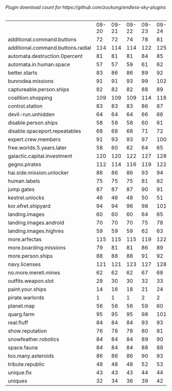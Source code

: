 <h6>Plugin download count for https://github.com/zuckung/endless-sky-plugins<br>
<br>
<table>
	<tr>
		<td></td>
		<td>09-20</td>
		<td>09-21</td>
		<td>09-22</td>
		<td>09-23</td>
		<td>09-24</td>
		<td>09-25</td>
		<td>09-26</td>
		<td>today +</td>
	</tr>
	<tr>
		<td>additional.command.buttons</td>
		<td>72</td>
		<td>72</td>
		<td>74</td>
		<td>78</td>
		<td>81</td>
		<td>81</td>
		<td>81</td>
		<td></td>
	</tr>
	<tr>
		<td>additional.command.buttons.radial</td>
		<td>114</td>
		<td>114</td>
		<td>114</td>
		<td>122</td>
		<td>125</td>
		<td>125</td>
		<td>125</td>
		<td></td>
	</tr>
	<tr>
		<td>automata.destruction.0percent</td>
		<td>81</td>
		<td>81</td>
		<td>81</td>
		<td>84</td>
		<td>85</td>
		<td>85</td>
		<td>85</td>
		<td></td>
	</tr>
	<tr>
		<td>automata.in.human.space</td>
		<td>57</td>
		<td>57</td>
		<td>59</td>
		<td>61</td>
		<td>62</td>
		<td>62</td>
		<td>62</td>
		<td></td>
	</tr>
	<tr>
		<td>better.starts</td>
		<td>83</td>
		<td>86</td>
		<td>86</td>
		<td>89</td>
		<td>92</td>
		<td>92</td>
		<td>92</td>
		<td></td>
	</tr>
	<tr>
		<td>bunrodea.missions</td>
		<td>91</td>
		<td>91</td>
		<td>93</td>
		<td>99</td>
		<td>102</td>
		<td>102</td>
		<td>102</td>
		<td></td>
	</tr>
	<tr>
		<td>captureable.person.ships</td>
		<td>82</td>
		<td>82</td>
		<td>82</td>
		<td>88</td>
		<td>89</td>
		<td>91</td>
		<td>91</td>
		<td></td>
	</tr>
	<tr>
		<td>coalition.shopping</td>
		<td>109</td>
		<td>109</td>
		<td>109</td>
		<td>114</td>
		<td>116</td>
		<td>116</td>
		<td>116</td>
		<td></td>
	</tr>
	<tr>
		<td>control.station</td>
		<td>83</td>
		<td>83</td>
		<td>83</td>
		<td>86</td>
		<td>87</td>
		<td>89</td>
		<td>89</td>
		<td></td>
	</tr>
	<tr>
		<td>devil-run.unhidden</td>
		<td>64</td>
		<td>64</td>
		<td>64</td>
		<td>66</td>
		<td>66</td>
		<td>66</td>
		<td>66</td>
		<td></td>
	</tr>
	<tr>
		<td>disable.person.ships</td>
		<td>58</td>
		<td>58</td>
		<td>58</td>
		<td>60</td>
		<td>61</td>
		<td>61</td>
		<td>61</td>
		<td></td>
	</tr>
	<tr>
		<td>disable.spaceport.repeatables</td>
		<td>68</td>
		<td>68</td>
		<td>68</td>
		<td>71</td>
		<td>72</td>
		<td>72</td>
		<td>72</td>
		<td></td>
	</tr>
	<tr>
		<td>expert.crew.members</td>
		<td>91</td>
		<td>93</td>
		<td>93</td>
		<td>97</td>
		<td>100</td>
		<td>101</td>
		<td>101</td>
		<td></td>
	</tr>
	<tr>
		<td>free.worlds.5.years.later</td>
		<td>58</td>
		<td>60</td>
		<td>62</td>
		<td>64</td>
		<td>65</td>
		<td>67</td>
		<td>67</td>
		<td></td>
	</tr>
	<tr>
		<td>galactic.capital.investment</td>
		<td>120</td>
		<td>120</td>
		<td>122</td>
		<td>127</td>
		<td>128</td>
		<td>128</td>
		<td>128</td>
		<td></td>
	</tr>
	<tr>
		<td>gegno.pirates</td>
		<td>112</td>
		<td>114</td>
		<td>116</td>
		<td>119</td>
		<td>122</td>
		<td>122</td>
		<td>122</td>
		<td></td>
	</tr>
	<tr>
		<td>hai.side.mission.unlocker</td>
		<td>86</td>
		<td>86</td>
		<td>86</td>
		<td>93</td>
		<td>94</td>
		<td>94</td>
		<td>94</td>
		<td></td>
	</tr>
	<tr>
		<td>human.labels</td>
		<td>75</td>
		<td>75</td>
		<td>75</td>
		<td>81</td>
		<td>82</td>
		<td>82</td>
		<td>82</td>
		<td></td>
	</tr>
	<tr>
		<td>jump.gates</td>
		<td>87</td>
		<td>87</td>
		<td>87</td>
		<td>90</td>
		<td>91</td>
		<td>91</td>
		<td>91</td>
		<td></td>
	</tr>
	<tr>
		<td>kestrel.unlocks</td>
		<td>46</td>
		<td>46</td>
		<td>48</td>
		<td>50</td>
		<td>51</td>
		<td>51</td>
		<td>51</td>
		<td></td>
	</tr>
	<tr>
		<td>kor.efret.shipyard</td>
		<td>94</td>
		<td>94</td>
		<td>96</td>
		<td>98</td>
		<td>101</td>
		<td>101</td>
		<td>101</td>
		<td></td>
	</tr>
	<tr>
		<td>landing.images</td>
		<td>60</td>
		<td>60</td>
		<td>60</td>
		<td>64</td>
		<td>65</td>
		<td>65</td>
		<td>65</td>
		<td></td>
	</tr>
	<tr>
		<td>landing.images.android</td>
		<td>70</td>
		<td>70</td>
		<td>70</td>
		<td>75</td>
		<td>78</td>
		<td>78</td>
		<td>78</td>
		<td></td>
	</tr>
	<tr>
		<td>landing.images.highres</td>
		<td>59</td>
		<td>59</td>
		<td>59</td>
		<td>62</td>
		<td>63</td>
		<td>63</td>
		<td>63</td>
		<td></td>
	</tr>
	<tr>
		<td>more.arfectas</td>
		<td>115</td>
		<td>115</td>
		<td>115</td>
		<td>119</td>
		<td>122</td>
		<td>124</td>
		<td>124</td>
		<td></td>
	</tr>
	<tr>
		<td>more.boarding.missions</td>
		<td>79</td>
		<td>81</td>
		<td>81</td>
		<td>86</td>
		<td>89</td>
		<td>91</td>
		<td>91</td>
		<td></td>
	</tr>
	<tr>
		<td>more.person.ships</td>
		<td>88</td>
		<td>88</td>
		<td>88</td>
		<td>91</td>
		<td>92</td>
		<td>94</td>
		<td>94</td>
		<td></td>
	</tr>
	<tr>
		<td>navy.licenses</td>
		<td>121</td>
		<td>121</td>
		<td>123</td>
		<td>127</td>
		<td>128</td>
		<td>129</td>
		<td>129</td>
		<td></td>
	</tr>
	<tr>
		<td>no.more.mereti.mines</td>
		<td>62</td>
		<td>62</td>
		<td>62</td>
		<td>67</td>
		<td>68</td>
		<td>68</td>
		<td>68</td>
		<td></td>
	</tr>
	<tr>
		<td>outfits.weapon.slot</td>
		<td>28</td>
		<td>30</td>
		<td>30</td>
		<td>32</td>
		<td>33</td>
		<td>34</td>
		<td>34</td>
		<td></td>
	</tr>
	<tr>
		<td>paint.your.ships</td>
		<td>14</td>
		<td>16</td>
		<td>18</td>
		<td>21</td>
		<td>24</td>
		<td>24</td>
		<td>24</td>
		<td></td>
	</tr>
	<tr>
		<td>pirate.warlords</td>
		<td>1</td>
		<td>1</td>
		<td>1</td>
		<td>2</td>
		<td>2</td>
		<td>2</td>
		<td>2</td>
		<td></td>
	</tr>
	<tr>
		<td>planet.map</td>
		<td>56</td>
		<td>56</td>
		<td>56</td>
		<td>59</td>
		<td>60</td>
		<td>61</td>
		<td>61</td>
		<td></td>
	</tr>
	<tr>
		<td>quarg.farm</td>
		<td>95</td>
		<td>95</td>
		<td>95</td>
		<td>98</td>
		<td>101</td>
		<td>101</td>
		<td>101</td>
		<td></td>
	</tr>
	<tr>
		<td>real.fluff</td>
		<td>84</td>
		<td>84</td>
		<td>84</td>
		<td>93</td>
		<td>93</td>
		<td>93</td>
		<td>93</td>
		<td></td>
	</tr>
	<tr>
		<td>show.reputation</td>
		<td>76</td>
		<td>78</td>
		<td>78</td>
		<td>80</td>
		<td>81</td>
		<td>81</td>
		<td>81</td>
		<td></td>
	</tr>
	<tr>
		<td>snowfeather.robotics</td>
		<td>84</td>
		<td>84</td>
		<td>84</td>
		<td>89</td>
		<td>90</td>
		<td>90</td>
		<td>90</td>
		<td></td>
	</tr>
	<tr>
		<td>space.fauna</td>
		<td>84</td>
		<td>84</td>
		<td>84</td>
		<td>88</td>
		<td>89</td>
		<td>89</td>
		<td>89</td>
		<td></td>
	</tr>
	<tr>
		<td>too.many.asteroids</td>
		<td>86</td>
		<td>86</td>
		<td>86</td>
		<td>90</td>
		<td>93</td>
		<td>94</td>
		<td>94</td>
		<td></td>
	</tr>
	<tr>
		<td>tribute.republic</td>
		<td>48</td>
		<td>48</td>
		<td>48</td>
		<td>52</td>
		<td>53</td>
		<td>53</td>
		<td>53</td>
		<td></td>
	</tr>
	<tr>
		<td>unique.fix</td>
		<td>43</td>
		<td>43</td>
		<td>43</td>
		<td>44</td>
		<td>44</td>
		<td>44</td>
		<td>44</td>
		<td></td>
	</tr>
	<tr>
		<td>uniques</td>
		<td>32</td>
		<td>34</td>
		<td>36</td>
		<td>39</td>
		<td>42</td>
		<td>44</td>
		<td>44</td>
		<td></td>
	</tr>
</table>
</h6>
